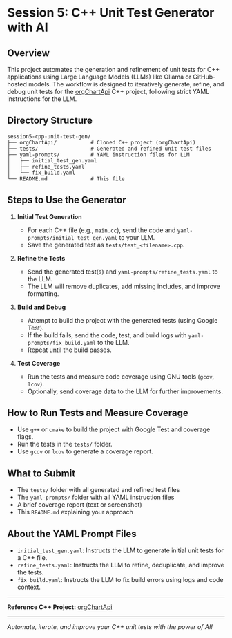 # Session 5: C++ Unit Test Generator with AI

## Overview
This project automates the generation and refinement of unit tests for C++ applications using Large Language Models (LLMs) like Ollama or GitHub-hosted models. The workflow is designed to iteratively generate, refine, and debug unit tests for the [orgChartApi](https://github.com/keploy/orgChartApi) C++ project, following strict YAML instructions for the LLM.

## Directory Structure
```
session5-cpp-unit-test-gen/
├── orgChartApi/           # Cloned C++ project (orgChartApi)
├── tests/                 # Generated and refined unit test files
├── yaml-prompts/          # YAML instruction files for LLM
│   ├── initial_test_gen.yaml
│   ├── refine_tests.yaml
│   └── fix_build.yaml
└── README.md              # This file
```

## Steps to Use the Generator
1. **Initial Test Generation**
   - For each C++ file (e.g., `main.cc`), send the code and `yaml-prompts/initial_test_gen.yaml` to your LLM.
   - Save the generated test as `tests/test_<filename>.cpp`.

2. **Refine the Tests**
   - Send the generated test(s) and `yaml-prompts/refine_tests.yaml` to the LLM.
   - The LLM will remove duplicates, add missing includes, and improve formatting.

3. **Build and Debug**
   - Attempt to build the project with the generated tests (using Google Test).
   - If the build fails, send the code, test, and build logs with `yaml-prompts/fix_build.yaml` to the LLM.
   - Repeat until the build passes.

4. **Test Coverage**
   - Run the tests and measure code coverage using GNU tools (`gcov`, `lcov`).
   - Optionally, send coverage data to the LLM for further improvements.

## How to Run Tests and Measure Coverage
- Use `g++` or `cmake` to build the project with Google Test and coverage flags.
- Run the tests in the `tests/` folder.
- Use `gcov` or `lcov` to generate a coverage report.

## What to Submit
- The `tests/` folder with all generated and refined test files
- The `yaml-prompts/` folder with all YAML instruction files
- A brief coverage report (text or screenshot)
- This `README.md` explaining your approach

## About the YAML Prompt Files
- `initial_test_gen.yaml`: Instructs the LLM to generate initial unit tests for a C++ file.
- `refine_tests.yaml`: Instructs the LLM to refine, deduplicate, and improve the tests.
- `fix_build.yaml`: Instructs the LLM to fix build errors using logs and code context.

---

**Reference C++ Project:** [orgChartApi](https://github.com/keploy/orgChartApi)

---

*Automate, iterate, and improve your C++ unit tests with the power of AI!* 